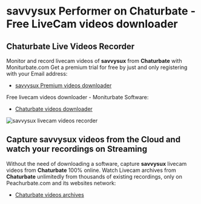 # savvysux Performer on Chaturbate - Free LiveCam videos downloader

## Chaturbate Live Videos Recorder

Monitor and record livecam videos of **savvysux** from **Chaturbate** with Moniturbate.com
Get a premium trial for free by just and only registering with your Email address:
* [savvysux Premium videos downloader](https://moniturbate.com/request-demo-licence-key.html)

Free livecam videos downloader - Moniturbate Software:
* [Chaturbate videos downloader](https://moniturbate.com/moniturbate-download-software.html)

![savvysux livecam videos recorder](https://peachurnet.com/templates/moniturbate-software.png)


## Capture savvysux videos from the Cloud and watch your recordings on Streaming

Without the need of downloading a software, capture **savvysux** livecam videos from **Chaturbate** 100% online.
Watch Livecam archives from **Chaturbate** unlimitedly from thousands of existing recordings, only on Peachurbate.com and its websites network:
* [Chaturbate videos archives](https://peachurnet.com/)